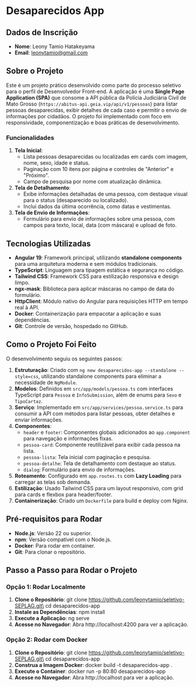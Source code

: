 # Desaparecidos App

## Dados de Inscrição
- **Nome**: Leony Tamio Hatakeyama
- **Email**: leonytamio@gmail.com

## Sobre o Projeto
Este é um projeto prático desenvolvido como parte do processo seletivo para o perfil de Desenvolvedor Front-end. A aplicação é uma **Single Page Application (SPA)** que consome a API pública da Polícia Judiciária Civil de Mato Grosso (`https://abitus-api.geia.vip/api/v1/pessoas`) para listar pessoas desaparecidas, exibir detalhes de cada caso e permitir o envio de informações por cidadãos. O projeto foi implementado com foco em responsividade, componentização e boas práticas de desenvolvimento.

### Funcionalidades
1. **Tela Inicial**:
   - Lista pessoas desaparecidas ou localizadas em cards com imagem, nome, sexo, idade e status.
   - Paginação com 10 itens por página e controles de "Anterior" e "Próximo".
   - Campo de pesquisa por nome com atualização dinâmica.
2. **Tela de Detalhamento**:
   - Exibe informações detalhadas de uma pessoa, com destaque visual para o status (desaparecido ou localizado).
   - Inclui dados da última ocorrência, como datas e vestimentas.
3. **Tela de Envio de Informações**:
   - Formulário para envio de informações sobre uma pessoa, com campos para texto, local, data (com máscara) e upload de foto.

## Tecnologias Utilizadas
- **Angular 19**: Framework principal, utilizando **standalone components** para uma arquitetura moderna e sem módulos tradicionais.
- **TypeScript**: Linguagem para tipagem estática e segurança no código.
- **Tailwind CSS**: Framework CSS para estilização responsiva e design limpo.
- **ngx-mask**: Biblioteca para aplicar máscaras no campo de data do formulário.
- **HttpClient**: Módulo nativo do Angular para requisições HTTP em tempo real à API.
- **Docker**: Containerização para empacotar a aplicação e suas dependências.
- **Git**: Controle de versão, hospedado no GitHub.

## Como o Projeto Foi Feito
O desenvolvimento seguiu os seguintes passos:
1. **Estruturação**: Criado com `ng new desaparecidos-app --standalone --style=css`, utilizando standalone components para eliminar a necessidade de `NgModule`.
2. **Modelos**: Definidos em `src/app/models/pessoa.ts` com interfaces TypeScript para `Pessoa` e `InfoSubmission`, além de enums para `Sexo` e `TipoCartaz`.
3. **Serviço**: Implementado em `src/app/services/pessoa.service.ts` para consumir a API com métodos para listar pessoas, obter detalhes e enviar informações.
4. **Componentes**:
   - `header` e `footer`: Componentes globais adicionados ao `app.component` para navegação e informações fixas.
   - `pessoa-card`: Componente reutilizável para exibir cada pessoa na lista.
   - `pessoa-lista`: Tela inicial com paginação e pesquisa.
   - `pessoa-detalhe`: Tela de detalhamento com destaque ao status.
   - `dialog`: Formulário para envio de informações.
5. **Roteamento**: Configurado em `app.routes.ts` com **Lazy Loading** para carregar as telas sob demanda.
6. **Estilização**: Usado Tailwind CSS para um layout responsivo, com grid para cards e flexbox para header/footer.
7. **Containerização**: Criado um `Dockerfile` para build e deploy com Nginx.

## Pré-requisitos para Rodar
- **Node.js**: Versão 22 ou superior.
- **npm**: Versão compatível com o Node.js.
- **Docker**: Para rodar em container.
- **Git**: Para clonar o repositório.

## Passo a Passo para Rodar o Projeto

### Opção 1: Rodar Localmente
1. **Clone o Repositório**:
   git clone https://github.com/leonytamio/seletivo-SEPLAG.git\
   cd desaparecidos-app
2. **Instale as Dependências**:
   npm install
3. **Execute a Aplicação**:
   ng serve
3. **Acesse no Navegador**:
   Abra http://localhost:4200 para ver a aplicação.

### Opção 2: Rodar com Docker
1. **Clone o Repositório**:
   git clone https://github.com/leonytamio/seletivo-SEPLAG.git\
   cd desaparecidos-app
2. **Construa a Imagem Docker**:
   docker build -t desaparecidos-app .
3. **Execute o Container**:
   docker run -p 80:80 desaparecidos-app
3. **Acesse no Navegador**:
   Abra http://localhost para ver a aplicação.
